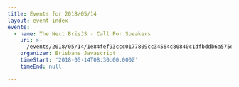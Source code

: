 ```yaml
---
title: Events for 2018/05/14
layout: event-index
events:
  - name: The Next BrisJS - Call For Speakers
    uri: >-
      /events/2018/05/14/1e84fef93ccc0177809cc34564c80840c1dfbddb6a575e3ff52db78546283542
    organizer: Brisbane Javascript
    timeStart: '2018-05-14T08:30:00.000Z'
    timeEnd: null

---
```

